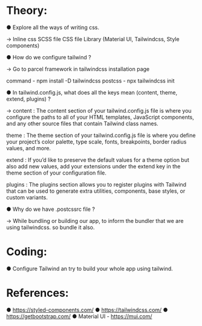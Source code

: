 # Theory:

● Explore all the ways of writing css.

-> Inline css
SCSS file
CSS file
Library (Material UI, Tailwindcss, Style components)

● How do we configure tailwind ?

-> Go to parcel framework in tailwindcss installation page

command - npm install -D tailwindcss postcss - npx tailwindcss init

● In tailwind.config.js, what does all the keys mean (content, theme, extend, plugins) ?

-> content : The content section of your tailwind.config.js file is where you configure the paths to all of your HTML templates, JavaScript components, and any other source files that contain Tailwind class names.

theme : The theme section of your tailwind.config.js file is where you define your project’s color palette, type scale, fonts, breakpoints, border radius values, and more.

extend : If you’d like to preserve the default values for a theme option but also add new values, add your extensions under the extend key in the theme section of your configuration file.

plugins : The plugins section allows you to register plugins with Tailwind that can be used to generate extra utilities, components, base styles, or custom variants.

● Why do we have .postcssrc file ?

-> While bundling or building our app, to inform the bundler that we are using tailwindcss. so bundle it also.

# Coding:

● Configure Tailwind an try to build your whole app using tailwind.

# References:

● https://styled-components.com/
● https://tailwindcss.com/
● https://getbootstrap.com/
● Material UI - https://mui.com/
